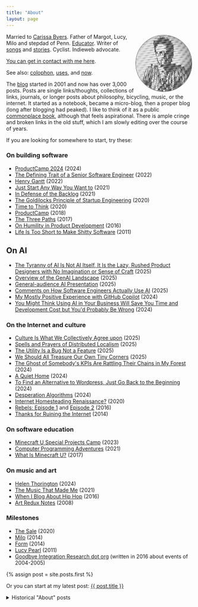 ```yaml
---
title: "About"
layout: page
---
```


<style>
  img {
    float: right;
    background-color: #eee;
    border-radius: 75px;
    border: 1px solid #555;
    margin: 0.25rem;
    max-width: 150px;
  }
  @media (prefers-color-scheme: dark) {
    img {
      border: 1px solid #fff;
    }
  }
</style>

![](/assets/page/d-glif.png)

Married to [Carissa Byers](http://carissabyers.com/). Father of Margot, Lucy, Milo and stepdad of Penn. [Educator](http://minecraftu.org/). Writer of [songs](/music) and [stories](/writing). Cyclist. Indieweb advocate.

[You can get in contact with me here](https://letterbird.co/dealingwith).

See also: [colophon](/colophon), [uses](/uses), and [now](/now).

The [blog](/blog) started in 2001 and now has over 3,000 posts. Posts are single links/thoughts, collections of links, journals, or longer posts about philosophy, bicycling, music, or the internet. It started as a notebook, became a micro-blog, then a proper blog (long after blogging had peaked). I like to think of it as a public [commonplace book](https://en.wikipedia.org/wiki/Commonplace_book), although that feels aspirational. There is ample cringe and broken links in the old stuff, which I am slowly editing over the course of years.

If you are looking for somewhere to start, try these:

### On building software

- [ProductCamp 2024](/2024/10/20/productcamp-2024/) (2024)
- [The Defining Trait of a Senior Software Engineer](/2022/12/08/the-defining-trait-of-a-senior-software-engineer/) (2022)
- [Henry Gantt](/2022/09/13/henry-gantt/) (2022)
- [Just Start Any Way You Want to](/2021/02/18/just-start-any-way-you-want-to/) (2021)
- [In Defense of the Backlog](/2021/01/26/in-defense-of-the-backlog/) (2021)
- [The Goldilocks Principle of Startup Engineering](/2020/08/28/the-goldilocks-principle-of-startup-engineering/) (2020)
- [Time to Think](/2020/10/28/time-to-think/) (2020)
- [ProductCamp](/2018/03/11/product-camp/) (2018)
- [The Three Paths](/2017/04/22/the-three-paths/) (2017)
- [On Humility in Product Development](/2016/02/29/on-humility-in-product-development/) (2016)
- [Life Is Too Short to Make Shitty Software](/2011/03/15/life-is-too-short-to-make-shitty-software/) (2011)

## On AI

- [The Tyranny of AI Is Not AI Itself, It Is the Lazy, Rushed Product Designers with No Imagination or Sense of Craft](https://daniel.industries/2025/07/13/the-tyranny-of-ai-is-not-ai-itself-it-is-the-lazy-rushed-product-designers-with-no-imagination-or-sense-of-craft/) (2025)
- [Overview of the GenAI Landscape](https://daniel.industries/2025/06/20/overview-of-the-genai-landscape/) (2025)
- [General-audience AI Presentation](https://daniel.industries/2025/05/17/general-audience-ai-presentation/) (2025)
- [Comments on How Software Engineers Actually Use AI](https://daniel.industries/2025/03/29/comments-on-how-software-engineers-actually-use-ai/) (2025)
- [My Mostly Positive Experience with GitHub Copilot](https://daniel.industries/2024/07/09/my-mostly-positive-experience-with-github-copilot/) (2024)
- [You Might Think Using AI in Your Business Will Save You Time and Development Cost but You'd Probably Be Wrong](https://daniel.industries/2024/06/30/you-might-think-using-ai-in-your-business-will-save-you-time-and-development-cost-but-youd-be-wrong/) (2024)

### On the Internet and culture

- [Culture Is What We Collectively Agree upon](/2025/04/27/culture-is-what-we-collectively-agree-upon/) (2025)
- [Spells and Prayers of Distributed Localism](/2025/03/15/spells-and-prayers-of-distributed-localism/) (2025)
- [The Utility Is a Bug Not a Feature](/2025/03/01/the-utility-is-a-bug-not-a-feature/) (2025)
- [We Should All Treasure Our Own Tiny Corners](/2025/01/25/we-should-all-treasure-our-own-tiny-corners/) (2025)
- [The Ghost of Somebody's KPIs Are Rattling Their Chains in My Forest](/2024/12/30/the-ghost-of-somebodys-kpis-are-rattling-their-chains-in-my-forest/) (2024)
- [A Quiet Home](/2024/09/30/a-quiet-home/) (2024)
- [To Find an Alternative to Wordpress, Just Go Back to the Beginning](/2024/02/29/to-find-an-alternative-to-wordpress-just-go-back-to-the-beginning/) (2024)
- [Desperation Algorithms](/2024/01/15/desperation-algorithms/) (2024)
- [Internet Homesteading Renaissance?](/2020/08/18/internet-homesteading-renaissance/) (2020)
- [Rebels: Episode 1](/2016/09/05/rebels/) and [Episode 2](/2016/09/05/rebels-episode-2/) (2016)
- [Thanks for Ruining the Internet](/2014/02/12/thanks-for-ruining-the-internet/) (2014)

### On software education

- [Minecraft U Special Projects Camp](/2023/09/11/2023-minecraft-u-special-projects-camp/) (2023)
- [Computer Programming Adventures](/2021/07/02/computer-programming-adventures/) (2021)
- [What Is Minecraft U?](/2017/06/15/what-is-minecraft-u/) (2017)

### On music and art

- [Helen Thorington](/2024/12/29/helen-thorington/) (2024)
- [The Music That Made Me](/2021/11/25/the-music-that-made-me/) (2021)
- [When I Blog About Hip Hop](/2016/08/28/when-i-blog-about-hip-hop/) (2016)
- [Art Redux Notes](/2008/04/26/art-redux-notes/) (2008)

### Milestones

- [The Sale](/2020/12/24/2020-year-in-review-part-1/) (2020)
- [Milo](/2014/05/31/milo/) (2014)
- [Form](/2014/01/17/form/) (2014)
- [Lucy Pearl](/2011/12/15/lucy-pearl/) (2011)
- [Goodbye Integration Research dot org](/2016/03/15/goodbye-integration-research/) (written in 2016 about events of 2004-2005)

{% assign post = site.posts.first %}

<p>Or you can start at my latest post: <a href="{{ post.url }}">{{ post.title }}</a></p>

<details>
  <summary style="cursor: pointer;">
    Historical "About" posts
  </summary>
  <div markdown="1">
  - [About](/2009/10/26/about/) (2009)
  - [About](/2006/12/08/1868/) (2006)
  - [Interviewed by Jordon Cooper](/2004/04/06/interviewed-by-jordon-cooper/) (2004)
  - [About](/2003/07/28/about/) (2003)
  </div>
</details>
